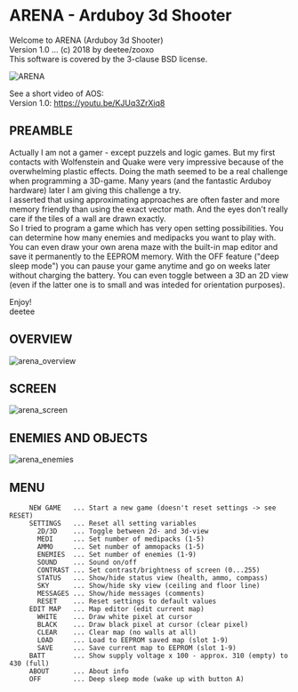 # ARENA - Arduboy 3d Shooter
Welcome to ARENA (Arduboy 3d Shooter)  
Version 1.0 ... (c) 2018 by deetee/zooxo  
This software is covered by the 3-clause BSD license.  

![ARENA](https://user-images.githubusercontent.com/16148023/48252998-865d5380-e406-11e8-815f-6acf1334c7d1.jpg)  

See a short video of AOS:  
 Version 1.0: https://youtu.be/KJUq3ZrXiq8

## PREAMBLE
Actually I am not a gamer - except puzzels and logic games. But my first contacts with Wolfenstein and Quake were very impressive because of the overwhelming plastic effects. Doing the math seemed to be a real challenge when programming a 3D-game. Many years (and the fantastic Arduboy hardware) later I am giving this challenge a try.  
I asserted that using approximating approaches are often faster and more memory friendly than using the exact vector math. And the eyes don't really care if the tiles of a wall are drawn exactly.  
So I tried to program a game which has very open setting possibilities. You can determine how many enemies and medipacks you want to play with. You can even draw your own arena maze with the built-in map editor and save it permanently to the EEPROM memory. With the OFF feature ("deep sleep mode") you can pause your game anytime and go on weeks later without charging the battery. You can even toggle between a 3D an 2D view (even if the latter one is to small and was inteded for orientation purposes).

Enjoy!  
deetee

## OVERVIEW

![arena_overview](https://user-images.githubusercontent.com/16148023/48253026-970dc980-e406-11e8-9c46-7cb1a5500ddf.jpg)

## SCREEN

![arena_screen](https://user-images.githubusercontent.com/16148023/48253033-9aa15080-e406-11e8-964e-16f50c795315.jpg)

## ENEMIES AND OBJECTS

![arena_enemies](https://user-images.githubusercontent.com/16148023/48254125-67ac8c00-e409-11e8-8e9d-fe9e67bcb907.jpg)

## MENU
``````
     NEW GAME   ... Start a new game (doesn't reset settings -> see RESET)
     SETTINGS   ... Reset all setting variables
       2D/3D    ... Toggle between 2d- and 3d-view
       MEDI     ... Set number of medipacks (1-5)
       AMMO     ... Set number of ammopacks (1-5)
       ENEMIES  ... Set number of enemies (1-9)
       SOUND    ... Sound on/off
       CONTRAST ... Set contrast/brightness of screen (0...255)
       STATUS   ... Show/hide status view (health, ammo, compass)
       SKY      ... Show/hide sky view (ceiling and floor line)
       MESSAGES ... Show/hide messages (comments)
       RESET    ... Reset settings to default values
     EDIT MAP   ... Map editor (edit current map)
       WHITE    ... Draw white pixel at cursor
       BLACK    ... Draw black pixel at cursor (clear pixel)
       CLEAR    ... Clear map (no walls at all)
       LOAD     ... Load to EEPROM saved map (slot 1-9)
       SAVE     ... Save current map to EEPROM (slot 1-9)
     BATT       ... Show supply voltage x 100 - approx. 310 (empty) to 430 (full)
     ABOUT      ... About info
     OFF        ... Deep sleep mode (wake up with button A)
``````     

